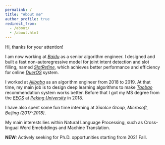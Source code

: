 ```yaml
---
permalink: /
title: "About me"
author_profile: true
redirect_from: 
  - /about/
  - /about.html
---
```


Hi, thanks for your attention!

I am now working at [*Baidu*](https://www.baidu.com/) as a senior algorithm engineer. 
I designed and built a fast non-autoregressive model for joint intent detection and slot filling, 
named [*SlotRefine*](https://arxiv.org/pdf/2010.02693.pdf), which achieves better performance and efficiency for online
[*DuerOS*](https://dueros.baidu.com/en/index.html) system.

I worked at [*Alibaba*](https://www.alibabagroup.com/en/global/home) as an algorithm engineer from 2018 to 2019. 
At that time, my main job is to design deep learning algorithms to make [*Taobao*](https://www.taobao.com/) 
recommendation system works better. Before that I got my MS degree from the 
[*EECS*](https://eecs.pku.edu.cn/Home/HOME.htm) at [*Peking University*](http://english.pku.edu.cn/) in 2018. 

I have also spent some fun time interning at *XiaoIce Group, Microsoft, Beijing (2017-2018)*.

My main interests lies within Natural Language Processing, such as Cross-lingual Word Emebddings and Machine Translation.

**NEW:** Actively seeking for Ph.D. opportunities starting from 2021 Fall. 

